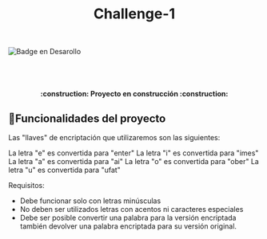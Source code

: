 <h1 align="center"> Challenge-1 </h1>

<br>

   ![Badge en Desarollo](https://img.shields.io/badge/STATUS-EN%20DESAROLLO-green)
   
   <br>
   <br>
   <h4 align="center">
   :construction: Proyecto en construcción :construction:
   </h4>

## :hammer:Funcionalidades del proyecto

Las "llaves" de encriptación que utilizaremos son las siguientes:

La letra "e" es convertida para "enter"
La letra "i" es convertida para "imes"
La letra "a" es convertida para "ai"
La letra "o" es convertida para "ober"
La letra "u" es convertida para "ufat"

Requisitos:
- Debe funcionar solo con letras minúsculas
- No deben ser utilizados letras con acentos ni caracteres especiales
- Debe ser posible convertir una palabra para la versión encriptada también devolver una palabra encriptada para su versión original.
<br>
